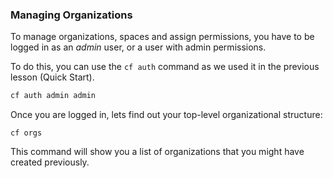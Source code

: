### Managing Organizations

To manage organizations, spaces and assign permissions, you have to be logged in as an *admin* user, or a user with admin permissions.

To do this, you can use the `cf auth` command as we used it in the previous lesson (Quick Start).

```sh
cf auth admin admin
```

Once you are logged in, lets find out your top-level organizational structure:

```
cf orgs
```

This command will show you a list of organizations that you might have created previously.
